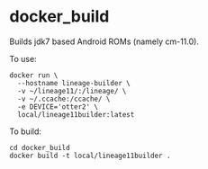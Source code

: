 # docker_build

Builds jdk7 based Android ROMs (namely cm-11.0).

To use:

    docker run \
      --hostname lineage-builder \
      -v ~/lineage11/:/lineage/ \
      -v ~/.ccache:/ccache/ \
      -e DEVICE='otter2' \
      local/lineage11builder:latest

To build:

    cd docker_build
    docker build -t local/lineage11builder .
